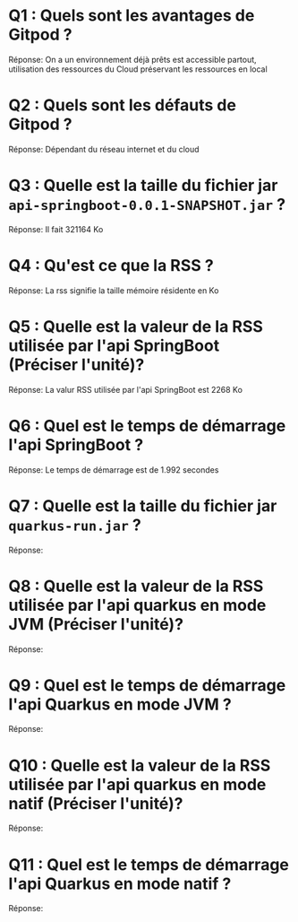 # Q1 : Quels sont  les avantages de Gitpod ?
Réponse:
On a un environnement déjà prêts est accessible partout, utilisation des ressources du Cloud préservant les ressources en local

# Q2 : Quels sont les défauts de Gitpod ?
Réponse:
Dépendant du réseau internet et du cloud

# Q3 : Quelle est la taille du fichier jar `api-springboot-0.0.1-SNAPSHOT.jar` ?
Réponse: Il fait 321164 Ko

# Q4 : Qu'est ce que  la RSS ?
Réponse: La rss signifie la taille mémoire résidente en Ko

# Q5 : Quelle est la valeur de la RSS utilisée par l'api SpringBoot (Préciser l'unité)?
Réponse: La valur RSS utilisée par l'api SpringBoot est 2268 Ko

# Q6 : Quel est le temps de démarrage l'api SpringBoot ?
Réponse: Le temps de démarrage est de 1.992 secondes

# Q7 : Quelle est la taille du fichier jar `quarkus-run.jar` ?
Réponse:

# Q8 : Quelle est la valeur de la RSS utilisée par l'api quarkus en mode JVM (Préciser l'unité)?
Réponse:

# Q9 : Quel est le temps de démarrage l'api Quarkus en mode JVM ?
Réponse:

# Q10 : Quelle est la valeur de la RSS utilisée par l'api quarkus en mode natif (Préciser l'unité)?
Réponse:

# Q11 : Quel est le temps de démarrage l'api Quarkus en mode natif ?
Réponse: